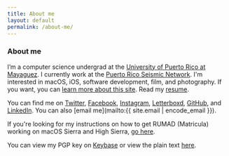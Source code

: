 ```yaml
---
title: About me
layout: default
permalink: /about-me/
---
```


### About me

I’m a computer science undergrad at the [University of Puerto Rico at Mayaguez](http://math.uprm.edu/). I currently work at the [Puerto Rico Seismic Network](http://redsismica.uprm.edu/English). I'm interested in macOS, iOS, software development, film, and photography. If you want, you can [learn more about this site](/about-site/). Read my [resume](/resume/).

You can find me on [Twitter](https://twitter.com/georgeperez/), [Facebook](https://facebook.com/georgeperezmarrero/), [Instagram](https://instagram.com/georgeperez/), [Letterboxd](https://letterboxd.com/georgeperez/), [GitHub](https://github.com/georgeperez/), and [LinkedIn](https://linkedin.com/in/georgeperezmarrero/). You can also [email me](mailto:{{ site.email | encode_email }}). 

If you're looking for my instructions on how to get RUMAD (Matricula) working on macOS Sierra and High Sierra, [go here](/matricula/).

You can view my PGP key on [Keybase](https://keybase.io/georgeperezm/) or view the plain text [here](/key.txt).
